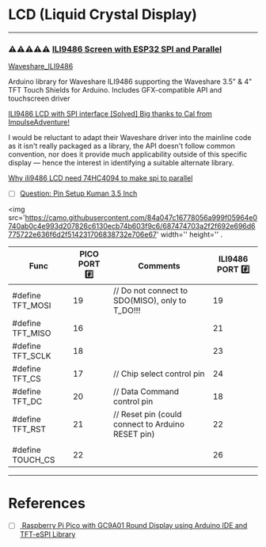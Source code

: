 # LCD (Liquid Crystal Display)

---

### :warning::warning::warning::warning::warning: [ILI9486 Screen with ESP32 SPI and Parallel](https://github.com/Bodmer/TFT_eSPI/issues/299)


[Waveshare_ILI9486](https://github.com/ImpulseAdventure/Waveshare_ILI9486)

Arduino library for Waveshare ILI9486 supporting the Waveshare 3.5" & 4" TFT Touch Shields for Arduino. Includes GFX-compatible API and touchscreen driver

[ILI9486 LCD with SPI interface [Solved] Big thanks to Cal from ImpulseAdventure!](https://forum.arduino.cc/t/ili9486-lcd-with-spi-interface-solved-big-thanks-to-cal-from-impulseadventure/600239/5)

 I would be reluctant to adapt their Waveshare driver into the mainline code as it isn't really packaged as a library, the API doesn't follow common convention, nor does it provide much applicability outside of this specific display — hence the interest in identifying a suitable alternate library.

[Why ili9486 LCD need 74HC4094 to make spi to parallel](https://forums.raspberrypi.com/viewtopic.php?t=158640)

- [ ] [Question: Pin Setup Kuman 3.5 Inch](https://github.com/Bodmer/TFT_eSPI/issues/11)

<img src='https://camo.githubusercontent.com/84a047c16778056a999f05964e0740ab0c4e993d207826c6130ecb74b603f9c6/687474703a2f2f692e696d6775722e636f6d2f514231706838732e706e67' width='' height='' . </img>

|  Func             |  PICO PORT :hash:  | Comments                         | ILI9486 PORT :hash: |
|-------------------|-----|---------------------------------------------------|----|
| #define TFT_MOSI  | 19  | // Do not connect to SDO(MISO), only to T_DO!!!   | 19 |
| #define TFT_MISO  | 16  |                                                   | 21 | 
| #define TFT_SCLK  | 18  |                                                   | 23 |
| #define TFT_CS    | 17  | // Chip select control pin                        | 24 |
| #define TFT_DC    | 20  | // Data Command control pin                       | 18 |
| #define TFT_RST   | 21  | // Reset pin (could connect to Arduino RESET pin) | 22 |
| | | |
| #define TOUCH_CS  | 22  |                                                   | 26 |


---

# References

- [ ] [ Raspberry Pi Pico with GC9A01 Round Display using Arduino IDE and TFT-eSPI Library](https://www.pcbway.com/project/shareproject/Raspberry_Pi_Pico_with_GC9A01_Round_Display_using_Arduino_IDE_and_TFT_eSPI_Library.html)

